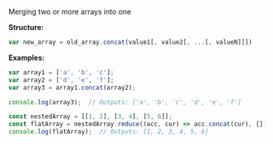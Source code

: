 Merging two or more arrays into one

**Structure:**

```ts
var new_array = old_array.concat(value1[, value2[, ...[, valueN]]])
```

**Examples:**

```ts
var array1 = ['a', 'b', 'c'];
var array2 = ['d', 'e', 'f'];
var array3 = array1.concat(array2);

console.log(array3);  // Outputs: ['a', 'b', 'c', 'd', 'e', 'f']

```

```ts
const nestedArray = [[1, 2], [3, 4], [5, 6]];
const flatArray = nestedArray.reduce((acc, cur) => acc.concat(cur), []);
console.log(flatArray);  // Outputs: [1, 2, 3, 4, 5, 6]

```

